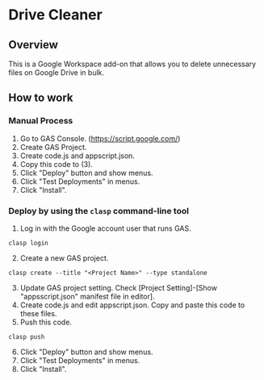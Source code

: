 # Drive Cleaner
## Overview 
This is a Google Workspace add-on that allows you to delete unnecessary files on Google Drive in bulk.

## How to work
### Manual Process
1. Go to GAS Console. (https://script.google.com/)
2. Create GAS Project.
3. Create code.js and appscript.json.
4. Copy this code to (3).
5. Click "Deploy" button and show menus.
6. Click "Test Deployments" in menus. 
7. Click "Install".

### Deploy by using the `clasp` command-line tool
1. Log in with the Google account user that runs GAS.
```shell
clasp login
```
2. Create a new GAS project.
```shell
clasp create --title "<Project Name>" --type standalone
```
3. Update GAS project setting.
Check [Project Setting]-[Show "appsscript.json" manifest file in editor].
4. Create code.js and edit appscript.json.
Copy and paste this code to these files.
5. Push this code.
```shell
clasp push
```
6. Click "Deploy" button and show menus.
7. Click "Test Deployments" in menus.
8. Click "Install".
